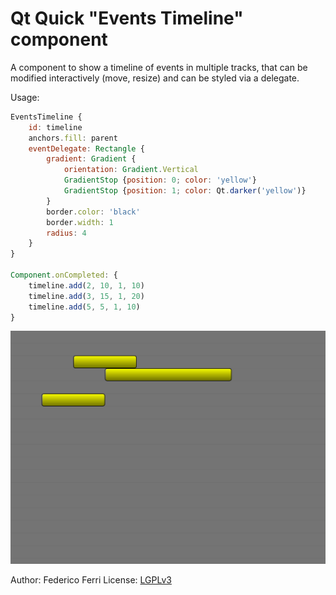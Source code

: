 # Qt Quick "Events Timeline" component

A component to show a timeline of events in multiple tracks, that can be modified interactively (move, resize) and can be styled via a delegate.

Usage:

```qml
EventsTimeline {
    id: timeline
    anchors.fill: parent
    eventDelegate: Rectangle {
        gradient: Gradient {
            orientation: Gradient.Vertical
            GradientStop {position: 0; color: 'yellow'}
            GradientStop {position: 1; color: Qt.darker('yellow')}
        }
        border.color: 'black'
        border.width: 1
        radius: 4
    }
}

Component.onCompleted: {
    timeline.add(2, 10, 1, 10)
    timeline.add(3, 15, 1, 20)
    timeline.add(5, 5, 1, 10)
}
```

![screenshot](screenshot.png)

Author: Federico Ferri
License: [LGPLv3](https://www.gnu.org/licenses/lgpl-3.0.en.html)

